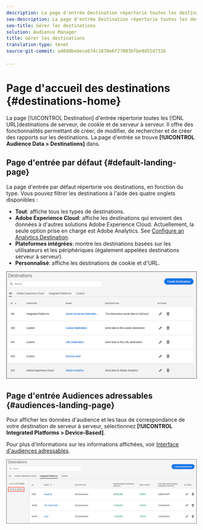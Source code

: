 ```yaml
---
description: La page d'entrée Destination répertorie toutes les destinations de serveur, de cookie et de serveur à serveur. Il offre des fonctionnalités permettant de créer, de modifier, de rechercher et de créer des rapports sur les destinations. La page d'entrée se trouve dans Données d'audience > Destinations.
seo-description: La page d'entrée Destination répertorie toutes les destinations de serveur, de cookie et de serveur à serveur. Il offre des fonctionnalités permettant de créer, de modifier, de rechercher et de créer des rapports sur les destinations. La page d'entrée se trouve dans Données d'audience > Destinations.
seo-title: Gérer les destinations
solution: Audience Manager
title: Gérer les destinations
translation-type: tm+mt
source-git-commit: a40d0be8ece674c1870e6f27003bfbe9d55d7316

---
```




# Page d'accueil des destinations {#destinations-home}

La page [!UICONTROL Destination] d'entrée répertorie toutes les [!DNL URL]destinations de serveur, de cookie et de serveur à serveur. Il offre des fonctionnalités permettant de créer, de modifier, de rechercher et de créer des rapports sur les destinations. La page d'entrée se trouve **[!UICONTROL Audience Data > Destinations]** dans.

## Page d'entrée par défaut {#default-landing-page}

<!-- destinations-home.xml -->

La page d'entrée par défaut répertorie vos destinations, en fonction du type. Vous pouvez filtrer les destinations à l'aide des quatre onglets disponibles :

* **Tout**: affiche tous les types de destinations.
* **Adobe Experience Cloud**: affiche les destinations qui envoient des données à d'autres solutions Adobe Experience Cloud. Actuellement, la seule option prise en charge est Adobe Analytics. See [Configure an Analytics Destination](/help/using/features/destinations/create-analytics-destination.md).
* **Plateformes intégrées**: montre les destinations basées sur les utilisateurs et les périphériques (également appelées destinations serveur à serveur).
* **Personnalisé**: affiche les destinations de cookie et d'URL.


![](assets/destinations-landing.png)

## Page d'entrée Audiences adressables {#audiences-landing-page}

Pour afficher les données d'audience et les taux de correspondance de votre destination de serveur à serveur, sélectionnez **[!UICONTROL Integrated Platforms > Device-Based]**.

Pour plus d'informations sur les informations affichées, voir [Interface d'audiences adressables](/help/using/features/addressable-audiences.md#addressable-audience-interface).

![](/help/using/features/assets/addressable-audiences-landing.png)